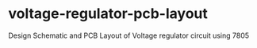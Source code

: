 # voltage-regulator-pcb-layout
Design Schematic and PCB Layout of Voltage regulator circuit using 7805
